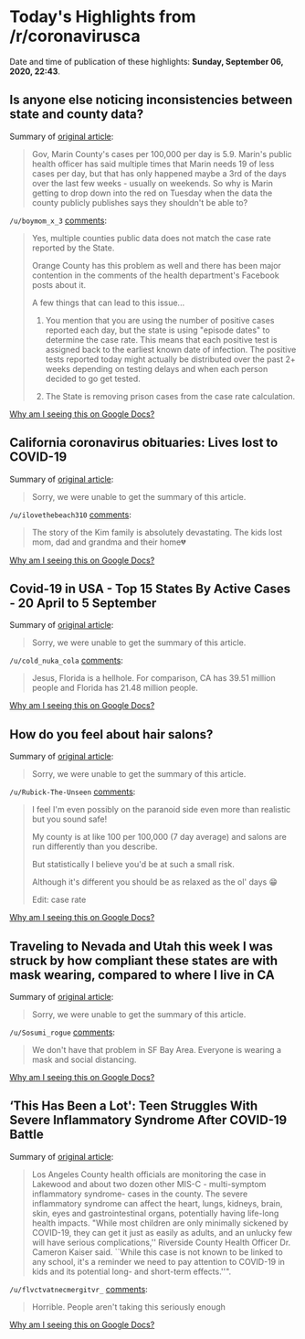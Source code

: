 # Today's Highlights from /r/coronavirusca

Date and time of publication of these highlights: **Sunday, September 06, 2020, 22:43**.

## Is anyone else noticing inconsistencies between state and county data?

Summary of [original article](https://www.reddit.com/r/CoronavirusCA/comments/invcm9/is_anyone_else_noticing_inconsistencies_between/):

> Gov, Marin County's cases per 100,000 per day is 5.9. Marin's public health officer has said multiple times that Marin needs 19 of less cases per day, but that has only happened maybe a 3rd of the days over the last few weeks - usually on weekends. So why is Marin getting to drop down into the red on Tuesday when the data the county publicly publishes says they shouldn't be able to?

`/u/boymom_x_3` [comments](https://www.reddit.com/r/CoronavirusCA/comments/invcm9/is_anyone_else_noticing_inconsistencies_between/):

> Yes, multiple counties public data does not match the case rate reported by the State. 
> 
> Orange County has this problem as well and there has been major contention in the comments of the health department's Facebook posts about it.
> 
> A few things that can lead to this issue...
> 
> 1. You mention that you are using the number of positive cases reported each day, but the state is using "episode dates" to determine the case rate. This means that each positive test is assigned back to the earliest known date of infection. The positive tests reported today might actually be distributed over the past 2+ weeks depending on testing delays and when each person decided to go get tested.
> 
> 2. The State is removing prison cases from the case rate calculation.

[Why am I seeing this on Google Docs?](https://docs.google.com/document/d/1Dc6We63vOXIZsc0op-Bt4abqkYjXzOigalQqFxmvvbM/edit?usp=sharing)

## California coronavirus obituaries: Lives lost to COVID-19

Summary of [original article](https://www.latimes.com/projects/coronavirus-lives-lost-in-california/):

> Sorry, we were unable to get the summary of this article.

`/u/ilovethebeach310` [comments](https://www.reddit.com/r/CoronavirusCA/comments/infio4/california_coronavirus_obituaries_lives_lost_to/):

> The story of the Kim family is absolutely devastating. The kids lost mom, dad and grandma and their home💔

[Why am I seeing this on Google Docs?](https://docs.google.com/document/d/1Dc6We63vOXIZsc0op-Bt4abqkYjXzOigalQqFxmvvbM/edit?usp=sharing)

## Covid-19 in USA - Top 15 States By Active Cases - 20 April to 5 September

Summary of [original article](https://youtu.be/c22048ypnPA):

> Sorry, we were unable to get the summary of this article.

`/u/cold_nuka_cola` [comments](https://www.reddit.com/r/CoronavirusCA/comments/innst0/covid19_in_usa_top_15_states_by_active_cases_20/):

> Jesus, Florida is a hellhole. For comparison, CA has 39.51 million people and Florida has 21.48 million people.

[Why am I seeing this on Google Docs?](https://docs.google.com/document/d/1Dc6We63vOXIZsc0op-Bt4abqkYjXzOigalQqFxmvvbM/edit?usp=sharing)

## How do you feel about hair salons?

Summary of [original article](https://www.reddit.com/r/CoronavirusCA/comments/invair/how_do_you_feel_about_hair_salons/):

> Sorry, we were unable to get the summary of this article.

`/u/Rubick-The-Unseen` [comments](https://www.reddit.com/r/CoronavirusCA/comments/invair/how_do_you_feel_about_hair_salons/):

> I feel I'm even possibly on the paranoid side even more than realistic but you sound safe!
> 
> My county is at like 100 per 100,000 (7 day average) and salons are run differently than you describe.
> 
> But statistically I believe you'd be at such a small risk.
> 
> Although it's different you should be as relaxed as the ol' days 😁
> 
> Edit: case rate

[Why am I seeing this on Google Docs?](https://docs.google.com/document/d/1Dc6We63vOXIZsc0op-Bt4abqkYjXzOigalQqFxmvvbM/edit?usp=sharing)

## Traveling to Nevada and Utah this week I was struck by how compliant these states are with mask wearing, compared to where I live in CA

Summary of [original article](https://www.reddit.com/r/CoronavirusCA/comments/imuyjn/traveling_to_nevada_and_utah_this_week_i_was/):

> Sorry, we were unable to get the summary of this article.

`/u/Sosumi_rogue` [comments](https://www.reddit.com/r/CoronavirusCA/comments/imuyjn/traveling_to_nevada_and_utah_this_week_i_was/):

> We don't have that problem in SF Bay Area. Everyone is wearing a mask and social distancing.

[Why am I seeing this on Google Docs?](https://docs.google.com/document/d/1Dc6We63vOXIZsc0op-Bt4abqkYjXzOigalQqFxmvvbM/edit?usp=sharing)

## ‘This Has Been a Lot': Teen Struggles With Severe Inflammatory Syndrome After COVID-19 Battle

Summary of [original article](https://www.nbclosangeles.com/news/coronavirus/covid-19-mis-c-inflammatory-syndrome-health-complications-coronavirus-lakewood-los-angeles-county-health/2422283/):

> Los Angeles County health officials are monitoring the case in Lakewood and about two dozen other MIS-C - multi-symptom inflammatory syndrome- cases in the county. The severe inflammatory syndrome can affect the heart, lungs, kidneys, brain, skin, eyes and gastrointestinal organs, potentially having life-long health impacts. "While most children are only minimally sickened by COVID-19, they can get it just as easily as adults, and an unlucky few will have serious complications,'' Riverside County Health Officer Dr. Cameron Kaiser said. ``While this case is not known to be linked to any school, it's a reminder we need to pay attention to COVID-19 in kids and its potential long- and short-term effects.''".

`/u/flvctvatnecmergitvr_` [comments](https://www.reddit.com/r/CoronavirusCA/comments/imq3qn/this_has_been_a_lot_teen_struggles_with_severe/):

> Horrible. People aren't taking this seriously enough

[Why am I seeing this on Google Docs?](https://docs.google.com/document/d/1Dc6We63vOXIZsc0op-Bt4abqkYjXzOigalQqFxmvvbM/edit?usp=sharing)

